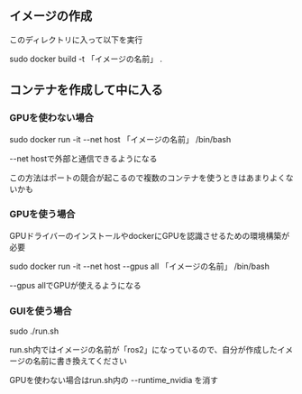 ## イメージの作成

このディレクトリに入って以下を実行

sudo docker build -t 「イメージの名前」 .

## コンテナを作成して中に入る

### GPUを使わない場合

sudo docker run -it --net host 「イメージの名前」 /bin/bash

--net hostで外部と通信できるようになる

この方法はポートの競合が起こるので複数のコンテナを使うときはあまりよくないかも

### GPUを使う場合

GPUドライバーのインストールやdockerにGPUを認識させるための環境構築が必要

sudo docker run -it --net host --gpus all 「イメージの名前」 /bin/bash

--gpus allでGPUが使えるようになる

### GUIを使う場合

sudo ./run.sh

run.sh内ではイメージの名前が「ros2」になっているので、自分が作成したイメージの名前に書き換えてください

GPUを使わない場合はrun.sh内の --runtime_nvidia を消す
